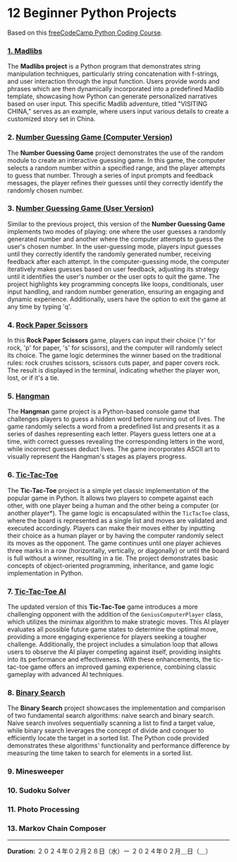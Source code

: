 # 12 Beginner Python Projects

Based on this [freeCodeCamp Python Coding Course](https://youtu.be/8ext9G7xspg?si=0wxN4enC_zf7KdcQ).


### [1. Madlibs](01_madlibs/)
The **Madlibs project** is a Python program that demonstrates string manipulation techniques, particularly string concatenation with f-strings, and user interaction through the input function. Users provide words and phrases which are then dynamically incorporated into a predefined Madlib template, showcasing how Python can generate personalized narratives based on user input. This specific Madlib adventure, titled "VISITING CHINA," serves as an example, where users input various details to create a customized story set in China.

### 2. [Number Guessing Game (Computer Version)](02_number_guessing_game_computer/)
The **Number Guessing Game** project demonstrates the use of the random module to create an interactive guessing game. In this game, the computer selects a random number within a specified range, and the player attempts to guess that number. Through a series of input prompts and feedback messages, the player refines their guesses until they correctly identify the randomly chosen number.

### 3. [Number Guessing Game (User Version)](03_number_guessing_game_user/)
Similar to the previous project, this version of the **Number Guessing Game** implements two modes of playing: one where the user guesses a randomly generated number and another where the computer attempts to guess the user's chosen number. In the user-guessing mode, players input guesses until they correctly identify the randomly generated number, receiving feedback after each attempt. In the computer-guessing mode, the computer iteratively makes guesses based on user feedback, adjusting its strategy until it identifies the user's number or the user opts to quit the game. The project highlights key programming concepts like loops, conditionals, user input handling, and random number generation, ensuring an engaging and dynamic experience. Additionally, users have the option to exit the game at any time by typing 'q'.

### 4. [Rock Paper Scissors](04_rock_paper_scissors/)
In this **Rock Paper Scissors** game, players can input their choice ('r' for rock, 'p' for paper, 's' for scissors), and the computer will randomly select its choice. The game logic determines the winner based on the traditional rules: rock crushes scissors, scissors cuts paper, and paper covers rock. The result is displayed in the terminal, indicating whether the player won, lost, or if it's a tie. 

### 5. [Hangman](05_hangman/)
The **Hangman** game project is a Python-based console game that challenges players to guess a hidden word before running out of lives. The game randomly selects a word from a predefined list and presents it as a series of dashes representing each letter. Players guess letters one at a time, with correct guesses revealing the corresponding letters in the word, while incorrect guesses deduct lives. The game incorporates ASCII art to visually represent the Hangman's stages as players progress.

### 6. [Tic-Tac-Toe](06_tic_tac_toe/)
The **Tic-Tac-Toe** project is a simple yet classic implementation of the popular game in Python. It allows two players to compete against each other, with one player being a human and the other being a computer (or another player*). The game logic is encapsulated within the `TicTacToe` class, where the board is represented as a single list and moves are validated and executed accordingly. Players can make their moves either by inputting their choice as a human player or by having the computer randomly select its moves as the opponent. The game continues until one player achieves three marks in a row (horizontally, vertically, or diagonally) or until the board is full without a winner, resulting in a tie. The project demonstrates basic concepts of object-oriented programming, inheritance, and game logic implementation in Python.

### 7. [Tic-Tac-Toe AI](07_tic_tac_toe_AI/)
The updated version of this **Tic-Tac-Toe** game introduces a more challenging opponent with the addition of the `GeniusComputerPlayer` class, which utilizes the minimax algorithm to make strategic moves. This AI player evaluates all possible future game states to determine the optimal move, providing a more engaging experience for players seeking a tougher challenge. Additionally, the project includes a simulation loop that allows users to observe the AI player competing against itself, providing insights into its performance and effectiveness. With these enhancements, the tic-tac-toe game offers an improved gaming experience, combining classic gameplay with advanced AI techniques.

### 8. [Binary Search](08_binary_search/)
The **Binary Search** project showcases the implementation and comparison of two fundamental search algorithms: naive search and binary search. Naive search involves sequentially scanning a list to find a target value, while binary search leverages the concept of divide and conquer to efficiently locate the target in a sorted list. The Python code provided demonstrates these algorithms' functionality and performance difference by measuring the time taken to search for elements in a sorted list.
<!-- Through this project, users can understand the logic behind both search algorithms and appreciate the significant efficiency improvement offered by binary search, particularly for large datasets. -->

### 9. Minesweeper

### 10. Sudoku Solver

### 11. Photo Processing

### 13. Markov Chain Composer

---
**Duration:** ２０２４年０２月２８日（水）ー ２０２４年０２月＿日（＿）